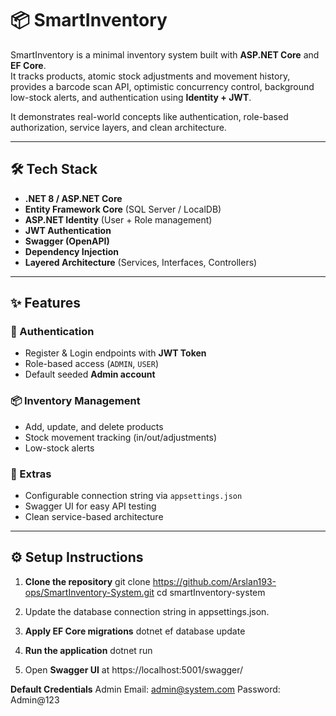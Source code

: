 # 📦 SmartInventory

SmartInventory is a minimal inventory system built with **ASP.NET Core** and **EF Core**.  
It tracks products, atomic stock adjustments and movement history, provides a barcode scan API, optimistic concurrency control, background low-stock alerts, and authentication using **Identity + JWT**.  

It demonstrates real-world concepts like authentication, role-based authorization, service layers, and clean architecture.

---

## 🛠️ Tech Stack
- **.NET 8 / ASP.NET Core**
- **Entity Framework Core** (SQL Server / LocalDB)
- **ASP.NET Identity** (User + Role management)
- **JWT Authentication**
- **Swagger (OpenAPI)**
- **Dependency Injection**
- **Layered Architecture** (Services, Interfaces, Controllers)

---

## ✨ Features

### 🔐 Authentication
- Register & Login endpoints with **JWT Token**
- Role-based access (`ADMIN`, `USER`)
- Default seeded **Admin account**

### 📦 Inventory Management
- Add, update, and delete products
- Stock movement tracking (in/out/adjustments)
- Low-stock alerts

### 🌟 Extras
- Configurable connection string via `appsettings.json`
- Swagger UI for easy API testing
- Clean service-based architecture

---

## ⚙️ Setup Instructions

1. **Clone the repository**
   git clone https://github.com/Arslan193-ops/SmartInventory-System.git
   cd smartInventory-system

2. Update the database connection string in appsettings.json.

3. **Apply EF Core migrations**
dotnet ef database update

4. **Run the application**
dotnet run

5. Open **Swagger UI** at
https://localhost:5001/swagger/

**Default Credentials**
Admin
Email: admin@system.com
Password: Admin@123
